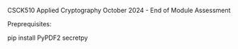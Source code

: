 CSCK510 Applied Cryptography October 2024 - End of Module Assessment


Preprequisites:

pip install PyPDF2 secretpy

